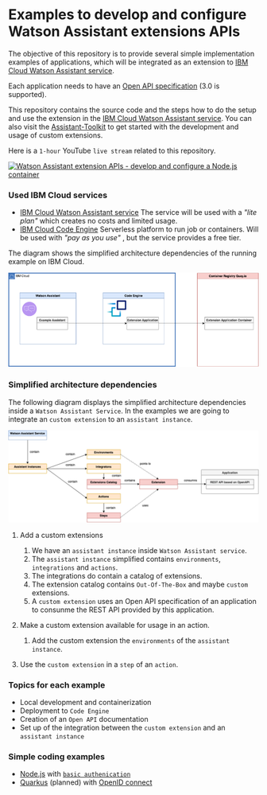 # Examples to develop and configure Watson Assistant extensions APIs

The objective of this repository is to provide several simple implementation examples of applications, which will be integrated as an extension to [IBM Cloud Watson Assistant service](https://cloud.ibm.com/catalog/services/watson-assistant#about). 

Each application needs to have an [Open API specification](https://github.com/OAI/OpenAPI-Specification) (3.0 is supported).

This repository contains the source code and the steps how to do the setup and use the extension in the [IBM Cloud Watson Assistant service](https://cloud.ibm.com/catalog/services/watson-assistant#about). You can also visit the [Assistant-Toolkit](https://github.com/watson-developer-cloud/assistant-toolkit/tree/master/integrations/extensions#getting-started) to get started with the development and usage of custom extensions.

Here is a `1-hour` YouTube `live stream` related to this repository.

[![Watson Assistant extension APIs - develop and configure a Node.js container](https://img.youtube.com/vi/hTWgs7lBE_k/0.jpg)](https://www.youtube.com/watch?v=hTWgs7lBE_k "Click play on youtube")

### Used IBM Cloud services

* [IBM Cloud Watson Assistant service](https://cloud.ibm.com/catalog/services/watson-assistant#about) The service will be used with a _"lite plan"_ which creates no costs and limited usage.
* [IBM Cloud Code Engine](https://cloud.ibm.com/codeengine/overview) Serverless platform to run job or containers. Will be used with _"pay as you use"_ , but the service provides a free tier.

The diagram shows the simplified architecture dependencies of the running example on IBM Cloud.

![](images/nodejs-extension-13.png)

### Simplified architecture dependencies 

The following diagram displays the simplified architecture dependencies inside a `Watson Assistant Service`. In the examples we are going to integrate an `custom extension` to an `assistant instance`. 

![](images/nodejs-extension-10.png)

 1. Add a custom extensions
    1. We have an `assistant instance` inside `Watson Assistant service`.
    2. The `assistant instance` simplified contains `environments`, `integrations` and `actions`.
    3. The integrations do contain a catalog of extensions.
    4. The extension catalog contains `Out-Of-The-Box` and maybe `custom` extensions.
    5. A `custom extension` uses an Open API specification of an application to consunme the  REST API provided by this application.

2. Make a custom extension available for usage in an action.
    1. Add the custom extension the `environments` of the `assistant instance`.

3. Use the `custom extension` in a `step` of an `action`.

   
### Topics for each example

* Local development and containerization
* Deployment to `Code Engine`
* Creation of an `Open API` documentation
* Set up of the integration between the `custom extension` and an `assistant instance`

### Simple coding examples

  * [Node.js](https://nodejs.org/en/download/) with [`basic authenication`](https://en.wikipedia.org/wiki/Basic_access_authentication)
  * [Quarkus](https://quarkus.io/) (planned) with [OpenID connect](https://openid.net/connect/) 
